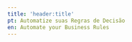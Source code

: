 ```yaml
---
title: 'header:title'
pt: Automatize suas Regras de Decisão
en: Automate your Business Rules
---
```


